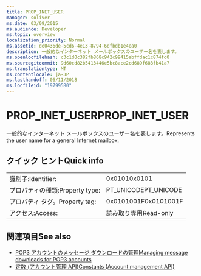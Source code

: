```yaml
---
title: PROP_INET_USER
manager: soliver
ms.date: 03/09/2015
ms.audience: Developer
ms.topic: overview
localization_priority: Normal
ms.assetid: de0436de-5cd6-4e13-8794-6dfbdb1e4ea0
description: 一般的なインターネット メールボックスのユーザー名を表します。
ms.openlocfilehash: c3c1d0c382fb868c942c99415abffdac1c874fd0
ms.sourcegitcommit: 9d60cd82b5413446e5bc8ace2cd689f683fb41a7
ms.translationtype: MT
ms.contentlocale: ja-JP
ms.lasthandoff: 06/11/2018
ms.locfileid: "19799580"
---
```

# <a name="propinetuser"></a><span data-ttu-id="06918-103">PROP_INET_USER</span><span class="sxs-lookup"><span data-stu-id="06918-103">PROP_INET_USER</span></span>

<span data-ttu-id="06918-104">一般的なインターネット メールボックスのユーザー名を表します。</span><span class="sxs-lookup"><span data-stu-id="06918-104">Represents the user name for a general Internet mailbox.</span></span>
  
## <a name="quick-info"></a><span data-ttu-id="06918-105">クイック ヒント</span><span class="sxs-lookup"><span data-stu-id="06918-105">Quick info</span></span>

|||
|:-----|:-----|
|<span data-ttu-id="06918-106">識別子:</span><span class="sxs-lookup"><span data-stu-id="06918-106">Identifier:</span></span>  <br/> |<span data-ttu-id="06918-107">0x0101</span><span class="sxs-lookup"><span data-stu-id="06918-107">0x0101</span></span>  <br/> |
|<span data-ttu-id="06918-108">プロパティの種類:</span><span class="sxs-lookup"><span data-stu-id="06918-108">Property type:</span></span>  <br/> |<span data-ttu-id="06918-109">PT_UNICODE</span><span class="sxs-lookup"><span data-stu-id="06918-109">PT_UNICODE</span></span>  <br/> |
|<span data-ttu-id="06918-110">プロパティ タグ。</span><span class="sxs-lookup"><span data-stu-id="06918-110">Property tag:</span></span>  <br/> |<span data-ttu-id="06918-111">0x0101001F</span><span class="sxs-lookup"><span data-stu-id="06918-111">0x0101001F</span></span>  <br/> |
|<span data-ttu-id="06918-112">アクセス:</span><span class="sxs-lookup"><span data-stu-id="06918-112">Access:</span></span>  <br/> |<span data-ttu-id="06918-113">読み取り専用</span><span class="sxs-lookup"><span data-stu-id="06918-113">Read-only</span></span>  <br/> |
   
## <a name="see-also"></a><span data-ttu-id="06918-114">関連項目</span><span class="sxs-lookup"><span data-stu-id="06918-114">See also</span></span>

- [<span data-ttu-id="06918-115">POP3 アカウントのメッセージ ダウンロードの管理</span><span class="sxs-lookup"><span data-stu-id="06918-115">Managing message downloads for POP3 accounts</span></span>](managing-message-downloads-for-pop3-accounts.md) 
- [<span data-ttu-id="06918-116">定数 (アカウント管理 API)</span><span class="sxs-lookup"><span data-stu-id="06918-116">Constants (Account management API)</span></span>](constants-account-management-api.md)


